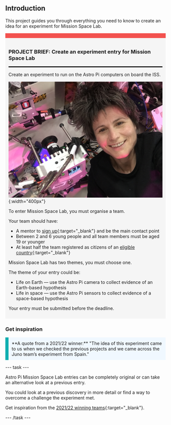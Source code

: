 ## Introduction

This project guides you through everything you need to know to create an idea for an experiment for Mission Space Lab.

<div style="border-top: 15px solid #f3524f; background-color: whitesmoke; margin-bottom: 20px; padding: 10px;">

### PROJECT BRIEF: Create an experiment entry for Mission Space Lab
<hr style="border-top: 2px solid black;">

Create an experiment to run on the Astro Pi computers on board the ISS. 

![Samantha Cristoforetti with two MkII Astro Pi.](images/MkII-APs.JPG){:width="400px"}

To enter Mission Space Lab, you must organise a team. 

Your team should have:
+ A mentor to [sign up](https://missions.astro-pi.org/login){:target="_blank"} and be the main contact point
+ Between 2 and 6 young people and all team members must be aged 19 or younger
+ At least half the team registered as citizens of an [eligible country](https://astro-pi.org/mission-space-lab/eligibility){:target="_blank"} 


Mission Space Lab has two themes, you must choose one. 

The theme of your entry could be:
+ Life on Earth &mdash; use the Astro Pi camera to collect evidence of an Earth-based hypothesis
+ Life in space &mdash; use the Astro Pi sensors to collect evidence of a space-based hypothesis

Your entry must be submitted before the deadline.
</div>

### Get inspiration

<p style="border-left: solid; border-width:10px; border-color: #0faeb0; background-color: aliceblue; padding: 10px;">
**A quote from a 2021/22 winner:** "The idea of this experiment came to us when we checked the previous projects and we came across the Juno team’s experiment from Spain."
</p>

--- task ---

Astro Pi Mission Space Lab entries can be completely original or can take an alternative look at a previous entry.

You could look at a previous discovery in more detail or find a way to overcome a challenge the experiment met.

Get inspiration from the [2021/22 winning teams](https://www.raspberrypi.org/blog/astro-pi-mission-space-lab-2021-22-the-results){:target="_blank"}.

--- /task ---
